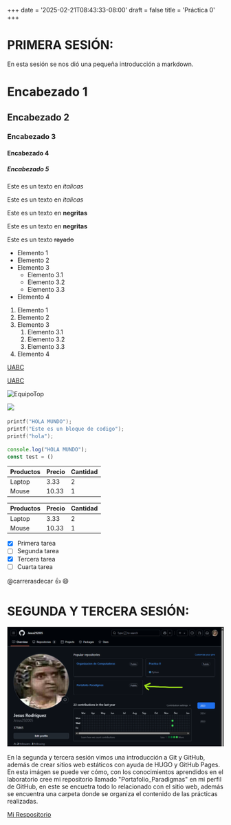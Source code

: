+++
date = '2025-02-21T08:43:33-08:00'
draft = false
title = 'Práctica 0'
+++

<!-- comentario -->

<!-- subtítulo -->
# PRIMERA SESIÓN:

En esta sesión se nos dió una pequeña introducción a markdown.

<!-- encabezados -->
# Encabezado 1
## Encabezado 2
### Encabezado 3
#### Encabezado 4
##### Encabezado 5

<!-- italicas -->
Este es un texto en *italicas*

Este es un texto en _italicas_

<!-- negritas -->
Este es un texto en **negritas**

Este es un texto en __negritas__

Este es un texto ~~rayado~~

<!-- UL -->
* Elemento 1
* Elemento 2
* Elemento 3
  * Elemento 3.1
  * Elemento 3.2
  * Elemento 3.3
* Elemento 4

1. Elemento 1
2. Elemento 2
3. Elemento 3
   1. Elemento 3.1
   2. Elemento 3.2
   3. Elemento 3.3
4. Elemento 4


<!-- enlances -->
[UABC](www.uabc.mx)

[UABC](www.uabc.mx "ESCUELA TOP")

<!-- imágenes -->
![EquipoTop](https://1000marcas.net/wp-content/uploads/2020/03/Chivas-Logo-2007.png)

<img src="./123.jpg" width="300" height = "auto">

<!-- bloques de código -->
```c
printf("HOLA MUNDO");
printf("Este es un bloque de codigo");
printf("hola");
```

```javascript
console.log("HOLA MUNDO");
const test = ()
```

<!-- tablas -->
| Productos | Precio | Cantidad |
| --- | --- | --- |
| Laptop | 3.33 | 2 |
| Mouse | 10.33 | 1 |

| Productos | Precio | Cantidad |
| --------- | ------ | -------- |
|   Laptop  |  3.33  |    2     |
|   Mouse   |  10.33 |    1     |

<!-- tareas -->
* [X] Primera tarea
* [ ] Segunda tarea
* [X] Tercera tarea
* [ ] Cuarta tarea

<!-- menciones-->
@carrerasdecar :+1: :smile:

# SEGUNDA Y TERCERA SESIÓN:

![PerfilGitHub](images/perfil_github.png)


En la segunda y tercera sesión vimos una introducción a Git y GitHub, además de crear sitios web estáticos con ayuda de HUGO y GitHub Pages. En esta imágen se puede ver cómo, con los conocimientos aprendidos en el laboratorio cree mi repositorio llamado "Portafolio_Paradigmas" en mi perfil de GitHub, en este se encuetra todo lo relacionado con el sitio web, además se encuentra una carpeta donde se organiza el contenido de las prácticas realizadas.

[Mi Respositorio](https://github.com/Jesus292005/Portafolio_Paradigmas.git "REPOSITORIO GOD")



